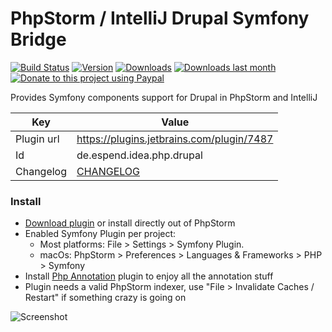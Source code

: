 PhpStorm / IntelliJ Drupal Symfony Bridge
==========================
[![Build Status](https://travis-ci.org/Haehnchen/idea-php-drupal-symfony2-bridge.svg?branch=master)](https://travis-ci.org/Haehnchen/idea-php-symfony2-plugin)
[![Version](http://phpstorm.espend.de/badge/7487/version)](https://plugins.jetbrains.com/plugin/7487)
[![Downloads](http://phpstorm.espend.de/badge/7487/downloads)](https://plugins.jetbrains.com/plugin/7487)
[![Downloads last month](http://phpstorm.espend.de/badge/7487/last-month)](https://plugins.jetbrains.com/plugin/7487)
[![Donate to this project using Paypal](https://img.shields.io/badge/paypal-donate-yellow.svg)](https://www.paypal.com/cgi-bin/webscr?cmd=_s-xclick&hosted_button_id=5ZTGW6H4Y7MT8)

Provides Symfony components support for Drupal in PhpStorm and IntelliJ

Key         | Value
----------- | -----------
Plugin url  | https://plugins.jetbrains.com/plugin/7487
Id          | de.espend.idea.php.drupal
Changelog   | [CHANGELOG](CHANGELOG.md)

### Install
* [Download plugin](https://plugins.jetbrains.com/plugin/7487) or install directly out of PhpStorm
* Enabled Symfony Plugin per project:
  * Most platforms: File > Settings > Symfony Plugin.
  * macOs: PhpStorm > Preferences > Languages & Frameworks > PHP > Symfony
* Install [Php Annotation](http://plugins.jetbrains.com/plugin/7320) plugin to enjoy all the annotation stuff
* Plugin needs a valid PhpStorm indexer, use "File > Invalidate Caches / Restart" if something crazy is going on

![Screenshot](https://plugins.jetbrains.com/files/7487/screenshot_14576.png)


